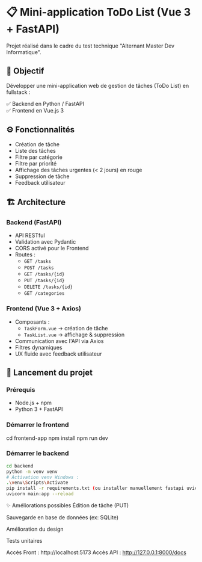 # 📋 Mini-application ToDo List (Vue 3 + FastAPI)

Projet réalisé dans le cadre du test technique "Alternant Master Dev Informatique".

## 🎯 Objectif

Développer une mini-application web de gestion de tâches (ToDo List) en fullstack :

✅ Backend en Python / FastAPI  
✅ Frontend en Vue.js 3  

## ⚙️ Fonctionnalités

- Création de tâche
- Liste des tâches
- Filtre par catégorie
- Filtre par priorité
- Affichage des tâches urgentes (< 2 jours) en rouge
- Suppression de tâche
- Feedback utilisateur

## 🏗️ Architecture

### Backend (FastAPI)

- API RESTful
- Validation avec Pydantic
- CORS activé pour le Frontend
- Routes :
  - `GET /tasks`
  - `POST /tasks`
  - `GET /tasks/{id}`
  - `PUT /tasks/{id}`
  - `DELETE /tasks/{id}`
  - `GET /categories`

### Frontend (Vue 3 + Axios)

- Composants :
  - `TaskForm.vue` → création de tâche
  - `TaskList.vue` → affichage & suppression
- Communication avec l'API via Axios
- Filtres dynamiques
- UX fluide avec feedback utilisateur

## 🚀 Lancement du projet

### Prérequis

- Node.js + npm
- Python 3 + FastAPI
  
### Démarrer le frontend
cd frontend-app
npm install
npm run dev


### Démarrer le backend

```bash
cd backend
python -m venv venv
# Activation venv Windows :
.\venv\Scripts\Activate
pip install -r requirements.txt (ou installer manuellement fastapi uvicorn pydantic)
uvicorn main:app --reload
```
✨ Améliorations possibles
Édition de tâche (PUT)

Sauvegarde en base de données (ex: SQLite)

Amélioration du design

Tests unitaires


Accès Front : http://localhost:5173
Accès API : http://127.0.0.1:8000/docs
